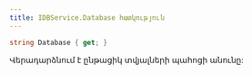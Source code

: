 ```yaml
---
title: IDBService.Database հատկություն
---
```


```c#
string Database { get; }
```

Վերադարձնում է ընթացիկ տվյալների պահոցի անունը:
